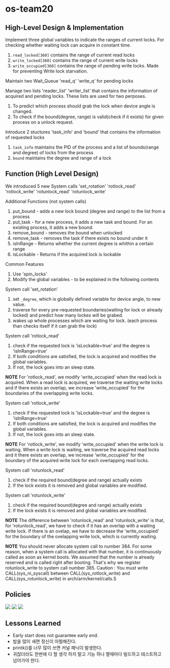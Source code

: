 # os-team20

## High-Level Design & Implementation
Implement three global variables to indicate the ranges of current locks. For checking whether waiting lock can acquire in constant time.
1. `read_locked[360]` contains the range of current read locks  
2. `write_locked[360]` contains the range of current write locks
3. `write_occupied[360]` contains the range of pending write locks. Made for preventing Write lock starvation. 

Maintain two Wait_Queue 'read_q' 'write_q' for pending locks

Manage two lists 'reader_list' 'writer_list' that contains the information of acquired and pending locks.
These lists are used for two perposes.
1. To predict which process should grab the lock when device angle is changed.
2. To check if the bound(degree, range) is valid(check if it exists) for given process on a unlock request.

Introduce 2 stuctures 'task_info' and 'bound' that contains the information of requested locks
1. `task_info` maintains the PID of the process and a list of bounds(range and degree) of locks from the process
2. `bound` maintains the degree and range of a lock

## Function (High Level Design)
We introduced 5 new System calls 'set_rotation' 'rotlock_read' 'rotlock_write' 'rotunlock_read' 'rotunlock_write'

Additional Functions (not system calls)
1.  put_bound - adds a new lock bound (degree and range) to the list from a process
2.  put_task - for a new process, it adds a new task and bound. For an existing process, it adds a new bound. 
3.  remove_bound - removes the bound when unlocked
4.  remove_task - removes the task if there exists no bound under it
5.  isInRange - Returns whether the current degree is whithin a certain range
6.  isLockable - Returns if the acquired lock is lockable

Common Features
1.  Use 'spin_locks'
2.  Modify the global variables - to be explained in the following contents 

System call 'set_rotation'
1. set `_degree`, which is globally defined variable for device angle, to new value.
2. traverse for every pre-requested boundaries(waiting for lock or already locked) and predict how many lockes will be grabed.
3. wakes up whole processes which are waiting for lock. (each process than checks itself if it can grab the lock)

System call 'rotlock_read' 
1.  check if the requested lock is 'isLockable=true' and the degree is 'isInRange=true'
2.  If both conditions are satisfied, the lock is acquired and modifies the global variables. 
3.  If not, the lock goes into an sleep state.

**NOTE** For 'rotlock_read', we modify 'write_occupied' when the read lock is acquired. When a read lock is acquired, we traverse the waiting write locks and if there exists an overlap, we increase 'write_occupied' for the boundaries of the overlapping write locks.

System call 'rotlock_write' 
1.  check if the requested lock is 'isLockable=true' and the degree is 'isInRange=true'
2.  If both conditions are satisfied, the lock is acquired and modifies the global variables. 
3.  If not, the lock goes into an sleep state.

**NOTE** For 'rotlock_write', we modify 'write_occupied' when the write lock is waiting. When a write lock is waiting, we traverse the acquired read locks and it there exists an overlap, we increase 'write_occupied' for the boundary of the acquired write lock for each overlapping read locks.

System call 'rotunlock_read'
1.  check if the required bound(degree and range) actually exists
2.  If the lock exists it is removed and global variables are modified. 

System call 'rotunlock_write'
1.  check if the required bound(degree and range) actually exists
2.  If the lock exists it is removed and global variables are modified. 

**NOTE** The difference between 'rotunlock_read' and 'rotunlock_write' is that, for 'rotunlock_read', we have to check if it has an overlap with a waiting write lock. If there is an ovelap, we have to decrease the 'write_occupied' for the boundary of the ovelapping write lock, which is currently waiting.

**NOTE** You should never allocate system call to number 384. For some reason, when a system call is allocated with that number, it is continuously called as soon as kernel boots. We assumed that the number is already reserved and is called right after booting. That's why we register rotunlock_write to system call number 385.
Caution : You must write CALL(sys_ni_syscall)	between CALL(sys_rotlock_write) and CALL(sys_rotunlock_write) in arch/arm/kernel/calls.S

## Policies
![](https://github.com/swsnu/os-team20/blob/proj2/fig_1.PNG)
![](https://github.com/swsnu/os-team20/blob/proj2/fig_2.PNG)
![](https://github.com/swsnu/os-team20/blob/proj2/fig_3.PNG)


## Lessons Learned 
* Early start does not guarantee early end.
* 밤을 많이 새면 정신이 아찔해진다.
* printk()를 너무 많이 쓰면 커널 패닉이 발생한다.
* 귀찮더라도 한번에 다 할 생각 하지 말고 기능 하나 짤때마다 빌드하고 테스트하고 넘어가야 한다.
